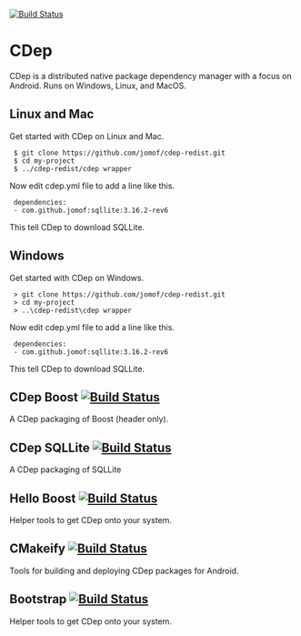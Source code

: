 [![Build Status](https://travis-ci.org/jomof/cdep.svg?branch=master)](https://travis-ci.org/jomof/cdep)


# CDep
CDep is a distributed native package dependency manager with a focus on Android. Runs on Windows, Linux, and MacOS.
   
   
## Linux and Mac
Get started with CDep on Linux and Mac.
 
     $ git clone https://github.com/jomof/cdep-redist.git  
     $ cd my-project
     $ ../cdep-redist/cdep wrapper


Now edit cdep.yml file to add a line like this.

     dependencies:
     - com.github.jomof:sqllite:3.16.2-rev6
     
This tell CDep to download SQLLite.

## Windows
Get started with CDep on Windows.

     > git clone https://github.com/jomof/cdep-redist.git  
     > cd my-project
     > ..\cdep-redist\cdep wrapper
     
Now edit cdep.yml file to add a line like this.

     dependencies:
     - com.github.jomof:sqllite:3.16.2-rev6
     
This tell CDep to download SQLLite.
    
## CDep Boost [![Build Status](https://travis-ci.org/jomof/boost.svg?branch=master)](https://github.com/jomof/boost)
A CDep packaging of Boost (header only).

## CDep SQLLite [![Build Status](https://travis-ci.org/jomof/sqllite.svg?branch=master)](https://github.com/jomof/sqllite)
A CDep packaging of SQLLite

## Hello Boost [![Build Status](https://travis-ci.org/jomof/hello-boost.svg?branch=master)](https://github.com/jomof/hello-boost)
Helper tools to get CDep onto your system.

## CMakeify [![Build Status](https://travis-ci.org/jomof/cmakeify.svg?branch=master)](https://github.com/jomof/cmakeify)
Tools for building and deploying CDep packages for Android.

## Bootstrap [![Build Status](https://travis-ci.org/jomof/bootstrap.svg?branch=master)](https://github.com/jomof/bootstrap)
Helper tools to get CDep onto your system.

